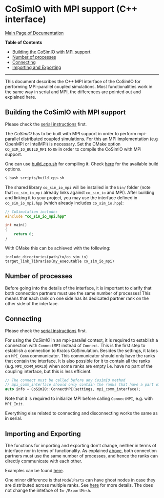 # CoSimIO with MPI support (C++ interface)

[Main Page of Documentation](https://kratosmultiphysics.github.io/CoSimIO/)

**Table of Contents**
<!-- @import "[TOC]" {cmd="toc" depthFrom=2 depthTo=6 orderedList=false} -->

<!-- code_chunk_output -->

- [Building the CoSimIO with MPI support](#building-the-cosimio-with-mpi-support)
- [Number of processes](#number-of-processes)
- [Connecting](#connecting)
- [Importing and Exporting](#importing-and-exporting)

<!-- /code_chunk_output -->
---

This document describes the C++ MPI interface of the CoSimIO for performing MPI-parallel coupled simulations. Most functionalities work in the same way in serial and MPI, the differences are pointed out and explained here.

## Building the CoSimIO with MPI support
Please check the [serial instructions](integration_co_sim_io.md#building-the-cosimio) first.

The _CoSimIO_ has to be built with MPI support in order to perform mpi-parallel distributed coupled simulations. For this an MPI implementation (e.g OpenMPI or IntelMPI) is necessary.
Set the CMake option `CO_SIM_IO_BUILD_MPI` to `ON` in order to compile the CoSimIO with MPI support.

One can use [build_cpp.sh](https://github.com/KratosMultiphysics/CoSimIO/blob/master/scripts/build_cpp.sh) for compiling it. Check [here](../../build_options.md) for the available build options.

```bash
$ bash scripts/build_cpp.sh
```

The shared library `co_sim_io_mpi` will be installed in the `bin/` folder (note that `co_sim_io_mpi` already links against `co_sim_io` and MPI). After building and linking it to your project, you may use the interface defined in `co_sim_io_mpi.hpp` (which already includes `co_sim_io.hpp`):

```c++
// CoSimulation includes
#include "co_sim_io_mpi.hpp"

int main()
{
    return 0;
}
```

With CMake this can be achieved with the following:
```
include_directories(path/to/co_sim_io)
target_link_libraries(my_executable co_sim_io_mpi)
```

## Number of processes
Before going into the details of the interface, it is important to clarify that both connection partners must use the same number of processes! This means that each rank on one side has its dedicated partner rank on the other side of the interface.

## Connecting
Please check the [serial instructions](integration_co_sim_io.md#connecting-and-disconnecting) first.

For using the _CoSimIO_ in an mpi-parallel context, it is required to establish a connection with `ConnectMPI` instead of `Connect`. This is the first step to establish a connection to Kratos CoSimulation. Besides the settings, it takes an `MPI_Comm` communicator. This communicator should only have the ranks that contain the interface. It is also possible for it to contain all the ranks (e.g. `MPI_COMM_WORLD`) when some ranks are empty i.e. have no part of the coupling interface, but this is less efficient.
```c++
// The connect must be called before any CosimIO method
// mpi_comm_interface should only contain the ranks that have a part of the coupling interface
auto info = CoSimIO::ConnectMPI(settings, mpi_comm_interface);
```

Note that it is required to initialize MPI before calling `ConnectMPI`, e.g. with `MPI_Init`.

Everything else related to connecting and disconnecting works the same as in serial.

## Importing and Exporting
The functions for importing and exporting don't change, neither in terms of interface nor in terms of functionality. As explained [above](number-of-processes), both connection partners must use the same number of processes, and hence the ranks can directly communicate with each other.

Examples can be found [here](https://github.com/KratosMultiphysics/CoSimIO/blob/master/tests/integration_tutorials/cpp/mpi).

One minor difference is that `ModelParts` can have ghost nodes in case they are distributed across multiple ranks. See [here](../../model_part/model_part_cpp.md#interface-for-distributed-modelparts-mpi) for more details. The does not change the inteface of `Im-/ExportMesh`.
